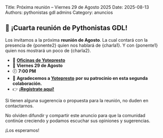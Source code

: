 Title: Próxima reunión – Viernes 29 de Agosto 2025
Date: 2025-08-13
Authors: pythonistas gdl admins
Category: anuncios

## 🐍 ¡Cuarta reunión de Pythonistas GDL!

Los invitamos a la próxima **reunión de Agosto**. La cual contará con la
presencia de {ponente2} quien nos hablará de {charla1}. Y con {ponente1}
quien nos mostrará un poco de {charla2}.

- 📍 **[Oficinas de Yotepresto](https://maps.app.goo.gl/sQFZkojVAnJuFov37)**
- 📅 **Viernes 29 de Agosto**
- 🕖 **7:00 PM**
- 🤠 **Agradecemos a [Yotepresto](https://www.yotepresto.com/)** **por su patrocinio en esta segunda colaboración.**
- 👉 **[¡Regístrate aquí!](https://eventos.pythonistas-gdl.org/signup/4)**

Si tienen alguna sugerencia o propuesta para la reunión, no duden en
contactarnos.

No olviden difundir y compartir este anuncio para que la comunidad continúe
creciendo y podamos escuchar sus opiniones y sugerencias.

¡Los esperamos!
